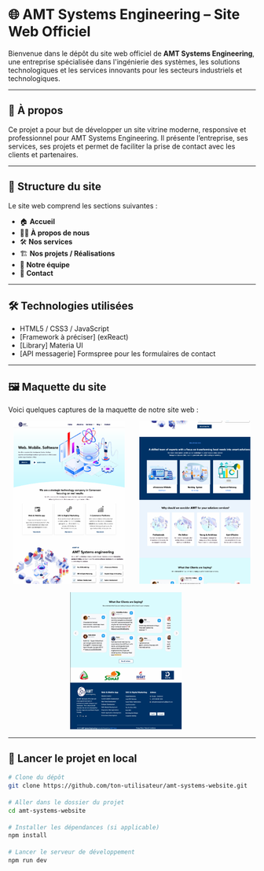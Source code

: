 # 🌐 AMT Systems Engineering – Site Web Officiel

Bienvenue dans le dépôt du site web officiel de **AMT Systems Engineering**, une entreprise spécialisée dans l'ingénierie des systèmes, les solutions technologiques et les services innovants pour les secteurs industriels et technologiques.

---

## 🧭 À propos

Ce projet a pour but de développer un site vitrine moderne, responsive et professionnel pour AMT Systems Engineering. Il présente l’entreprise, ses services, ses projets et permet de faciliter la prise de contact avec les clients et partenaires.

---

## 📁 Structure du site

Le site web comprend les sections suivantes :

- 🏠 **Accueil**
- 🧑‍💼 **À propos de nous**
- 🛠️ **Nos services**
- 🏗️ **Nos projets / Réalisations**
- 👥 **Notre équipe**
- 📩 **Contact**

---

## 🛠️ Technologies utilisées

- HTML5 / CSS3 / JavaScript
- [Framework à préciser] (exReact)
- [Library] Materia UI
- [API messagerie]  Formspree pour les formulaires de contact


---
## 🖼️ Maquette du site

Voici quelques captures de la maquette de notre site web  :

<p align="center">
  <img src="maquette/maq1.png" width="45%" style="display:inline-block; margin-right: 5%;" />
  <img src="maquette/maq2.png" width="45%" style="display:inline-block;" />
</p>
<p align="center">
  <img src="maquette/maq3.png" width="45%" style="display:inline-block; margin-right: 5%;" />
</p>

---
## 🚀 Lancer le projet en local

```bash
# Clone du dépôt
git clone https://github.com/ton-utilisateur/amt-systems-website.git

# Aller dans le dossier du projet
cd amt-systems-website

# Installer les dépendances (si applicable)
npm install

# Lancer le serveur de développement
npm run dev
